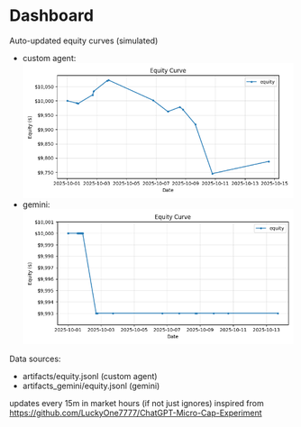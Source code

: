 # Dashboard

Auto-updated equity curves (simulated)

- custom agent: ![Equity Curve](artifacts/equity.png?v=0255791)
- gemini: ![Equity Curve (Gemini)](artifacts_gemini/equity.png?v=0255791)

Data sources:
- artifacts/equity.jsonl (custom agent)
- artifacts_gemini/equity.jsonl (gemini)

updates every 15m in market hours (if not just ignores)
inspired from https://github.com/LuckyOne7777/ChatGPT-Micro-Cap-Experiment